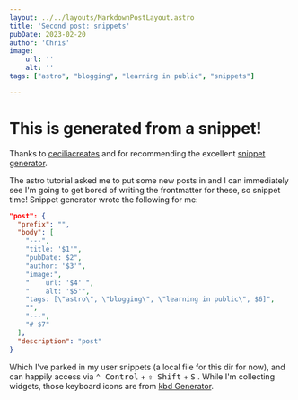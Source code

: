 ```yaml
---
layout: ../../layouts/MarkdownPostLayout.astro
title: 'Second post: snippets'
pubDate: 2023-02-20
author: 'Chris'
image:
    url: '' 
    alt: ''
tags: ["astro", "blogging", "learning in public", "snippets"]

---
```

# This is generated from a snippet!

Thanks to [ceciliacreates](https://dev.to/ceceliacreates/use-vs-code-snippets-to-generate-markdown-front-matter-fpc#:~:text=To%20open%20the%20snippets%20menu,the%20values%20for%20your%20file) and for recommending the excellent [snippet generator](https://snippet-generator.app/).

The astro tutorial asked me to put some new posts in and I can immediately see I'm going to get bored of writing the frontmatter for these, so snippet time! Snippet generator wrote the following for me:

```json
"post": {
  "prefix": "",
  "body": [
    "---",
    "title: '$1'",
    "pubDate: $2",
    "author: '$3'",
    "image:",
    "    url: '$4' ",
    "    alt: '$5'",
    "tags: [\"astro\", \"blogging\", \"learning in public\", $6]",
    "",
    "---",
    "# $7"
  ],
  "description": "post"
}
```

Which I've parked in my user snippets (a local file for this dir for now), and can happily access via <kbd>⌃ Control</kbd> + <kbd>⇧ Shift</kbd> + <kbd>S</kbd> .
While I'm collecting widgets, those keyboard icons are from [kbd Generator](https://kbd.hsuan.xyz/).